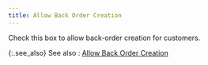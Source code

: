```yaml
---
title: Allow Back Order Creation
---
```



Check this box to allow back-order creation for customers.


{:.see_also}
See also
: [Allow  Back Order Creation](JavaScript:RelatedTopics1.Click())<!--Metadata type="DesignerControl" startspan
<object CLASSID="clsid:ADB880A6-D8FF-11CF-9377-00AA003B7A11"
	ID=RelatedTopics1
	TYPE="application/x-oleobject">
</object>-->

<object classid="clsid:ADB880A6-D8FF-11CF-9377-00AA003B7A11" id="RelatedTopics1" type="application/x-oleobject"> 
 <param name="Command" value="Related Topics">
<param name="Window" value="second">
<param name="Item1" value="Allow Back Order Creation;{{site.mc_chm}}/customer-details/miscellaneous-information/allow_back_order_creation_customer_profile.html">
</object><!--Metadata type="DesignerControl" endspan-->
